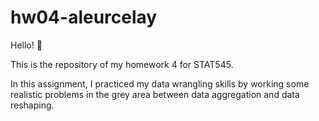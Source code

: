 # hw04-aleurcelay

Hello! :raising_hand:

This is the repository of my homework 4 for STAT545.

In this assignment, I practiced my data wrangling skills by working some realistic problems in the grey area between data aggregation and data reshaping.
